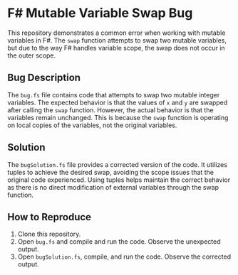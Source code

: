 # F# Mutable Variable Swap Bug

This repository demonstrates a common error when working with mutable variables in F#.  The `swap` function attempts to swap two mutable variables, but due to the way F# handles variable scope, the swap does not occur in the outer scope.

## Bug Description
The `bug.fs` file contains code that attempts to swap two mutable integer variables.  The expected behavior is that the values of `x` and `y` are swapped after calling the `swap` function. However, the actual behavior is that the variables remain unchanged. This is because the `swap` function is operating on local copies of the variables, not the original variables.

## Solution
The `bugSolution.fs` file provides a corrected version of the code. It utilizes tuples to achieve the desired swap, avoiding the scope issues that the original code experienced.  Using tuples helps maintain the correct behavior as there is no direct modification of external variables through the swap function.

## How to Reproduce
1. Clone this repository.
2. Open `bug.fs` and compile and run the code. Observe the unexpected output.
3. Open `bugSolution.fs`, compile, and run the code. Observe the corrected output.
